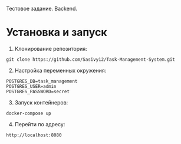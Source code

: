 Тестовое задание. Backend.

# Установка и запуск
1. Клонирование репозитория:

```git clone https://github.com/Sasivy12/Task-Management-System.git```

2. Настройка переменных окружения:
```
POSTGRES_DB=task_management
POSTGRES_USER=admin
POSTGRES_PASSWORD=secret
```
3. Запуск контейнеров:
   
```docker-compose up```

4. Перейти по адресу:
   
```http://localhost:8080```
